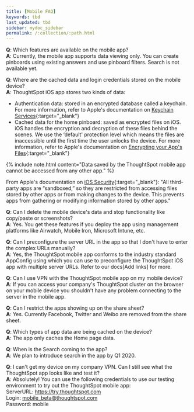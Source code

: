 ```yaml
---
title: [Mobile FAQ]
keywords: tbd
last_updated: tbd
sidebar: mydoc_sidebar
permalink: /:collection/:path.html
---
```

**Q**: Which features are available on the mobile app?  
**A**: Currently, the mobile app supports data viewing only. You can create pinboards using existing answers and use pinboard filters. Search is not available yet.

**Q**: Where are the cached data and login credentials stored on the mobile device?  
**A**: ThoughtSpot iOS app stores two kinds of data:
   - Authentication data: stored in an encrypted database called a keychain. For more information, refer to Apple's documentation on [Keychain Services](https://developer.apple.com/documentation/security/keychain_services){:target="_blank"}
   - Cached data for the home pinboard: saved as encrypted files on iOS. iOS handles the encryption and decryption of these files behind the scenes. We use the ‘default' protection level which means the files are inaccessible until the first time the user unlocks the device. For more information, refer to Apple's documentation on [Encrypting your App's Files](https://developer.apple.com/documentation/uikit/protecting_the_user_s_privacy/encrypting_your_app_s_files){:target="_blank"}

   {% include note.html content="Data saved by the ThoughtSpot mobile app cannot be accessed from any other app." %}

   From Apple's documentation on [iOS Security](https://www.apple.com/business/site/docs/iOS_Security_Guide.pdf){:target="_blank"}:
   "All third-party apps are “sandboxed,” so they are restricted from accessing files stored by other apps or from making changes to the device. This prevents apps from gathering or modifying information stored by other apps."

**Q**: Can I delete the mobile device's data and stop functionality like copy/paste or screenshots?  
**A**: Yes. You get these features if you deploy the app using management platforms like Airwatch, Mobile Iron, Microsoft Intune, etc.

**Q**: Can I preconfigure the server URL in the app so that I don't have to enter the complex URLs manually?  
**A**: Yes, the ThoughtSpot mobile app conforms to the industry standard AppConfig using which you can use to preconfigure the ThoughtSpot iOS app with multiple server URLs. Refer to our docs[Add links] for more.

**Q**: Can I use VPN with the ThoughtSpot mobile app on my mobile device?  
**A**: If you can access your company's ThoughtSpot cluster on the browser on your mobile device you shouldn't have any problem connecting to the server in the mobile app.

**Q**: Can I restrict the apps showing up on the share sheet?  
**A**: Yes. Currently Facebook, Twitter and Weibo are removed from the share sheet.

**Q**: Which types of app data are being cached on the device?  
**A**: The app only caches the Home page data.

**Q**: When is the Search coming to the app?  
**A**: We plan to introduce search in the app by Q1 2020.

**Q**: I can't get my device on my company VPN. Can I still see what the ThoughtSpot app looks like and test it?  
**A**: Absolutely! You can use the following credentials to use our testing environment to try out the ThoughtSpot mobile app:  
       ServerURL: https://try.thoughtspot.com  
       Login: mobile_beta@thoughtspot.com  
       Password: mobile
